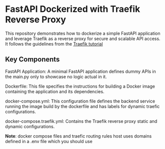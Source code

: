 # FastAPI Dockerized with Traefik Reverse Proxy

This repository demonstrates how to dockerize a simple FastAPI application and leverage Traefik as a reverse proxy for secure and scalable API access. It follows the guidelines from the 
[Traefik tutorial](https://traefik.io/resources/traefik-fastapi-kuberrnetes-ai-ml/?utm_campaign=Influencer:%20Sebastian%20Ramirez,%20FastAPI%20&amp;utm_content=155438367&amp;utm_medium=social&amp;utm_source=twitter&amp;hss_channel=tw-4890312130 )
  

## Key Components
FastAPI Application: A minimal FastAPI application defines dummy APIs in the main.py only to showcase no logic actual in it.

Dockerfile: This file specifies the instructions for building a Docker image containing the application and its dependencies.

docker-compose.yml: This configuration file defines the backend service running the image build by the dockerfile and has labels  for dynamic traefic configurations.

docker-compose.traefik.yml: Contains the Traefik reverse proxy static and dynamic configurations.



**Note**: docker compose files and traefic routing rules host uses domains defined in a .env file which you should use
